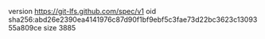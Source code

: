 version https://git-lfs.github.com/spec/v1
oid sha256:abd26e2390ea4141976c87d90f1bf9ebf5c3fae73d22bc3623c1309355a809ce
size 3885
